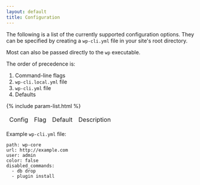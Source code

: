 ```yaml
---
layout: default
title: Configuration
---
```

The following is a list of the currently supported configuration options. They can be specified by creating a `wp-cli.yml` file in your site's root directory.

Most can also be passed directly to the `wp` executable.

The order of precedence is:

1. Command-line flags
1. `wp-cli.local.yml` file
1. `wp-cli.yml` file
1. Defaults

<table>
	<thead>
	<tr>
		<td>Config</td>
		<td>Flag</td>
		<td>Default</td>
		<td>Description</td>
	</tr>
	</thead>
	<tbody>
	{% include param-list.html %}
	</tbody>
</table>

Example `wp-cli.yml` file:

	path: wp-core
	url: http://example.com
	user: admin
	color: false
	disabled_commands:
	  - db drop
	  - plugin install
